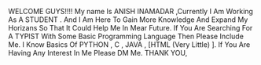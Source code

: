 WELCOME GUYS!!!!
My name Is ANISH INAMADAR ,Currently I Am Working As A STUDENT .
And I Am Here To Gain More Knowledge And Expand My Horizans So That It Could Help Me In Mear Future.
If You Are Searching For A TYPIST With Some Basic Programming Language Then Please Include Me.
I Know Basics Of PYTHON , C , JAVA , [HTML (Very Little) ].
If You Are Having Any Interest In Me Please DM Me.
THANK YOU,
